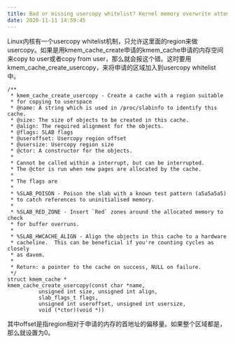 ```yaml
---
title: Bad or missing usercopy whitelist? Kernel memory overwrite attempt detected to SLUB object
date: 2020-11-11 14:59:45
---
```


Linux内核有一个usercopy whitelist机制，只允许这里面的region来做usercopy。如果是用kmem_cache_create申请的kmem_cache申请的内存空间来copy to user或者copy from user，那么就会报这个错。这时要用kmem_cache_create_usercopy，来将申请的区域加入到usercopy whitelist中。


```
/**
 * kmem_cache_create_usercopy - Create a cache with a region suitable
 * for copying to userspace
 * @name: A string which is used in /proc/slabinfo to identify this cache.
 * @size: The size of objects to be created in this cache.
 * @align: The required alignment for the objects.
 * @flags: SLAB flags
 * @useroffset: Usercopy region offset
 * @usersize: Usercopy region size
 * @ctor: A constructor for the objects.
 *
 * Cannot be called within a interrupt, but can be interrupted.
 * The @ctor is run when new pages are allocated by the cache.
 *
 * The flags are
 *
 * %SLAB_POISON - Poison the slab with a known test pattern (a5a5a5a5)
 * to catch references to uninitialised memory.
 *
 * %SLAB_RED_ZONE - Insert `Red` zones around the allocated memory to check
 * for buffer overruns.
 *
 * %SLAB_HWCACHE_ALIGN - Align the objects in this cache to a hardware
 * cacheline.  This can be beneficial if you're counting cycles as closely
 * as davem.
 *
 * Return: a pointer to the cache on success, NULL on failure.
 */
struct kmem_cache *
kmem_cache_create_usercopy(const char *name,
		  unsigned int size, unsigned int align,
		  slab_flags_t flags,
		  unsigned int useroffset, unsigned int usersize,
		  void (*ctor)(void *))
```
其中offset是指region相对于申请的内存的首地址的偏移量。如果整个区域都是，那么就设置为0。
